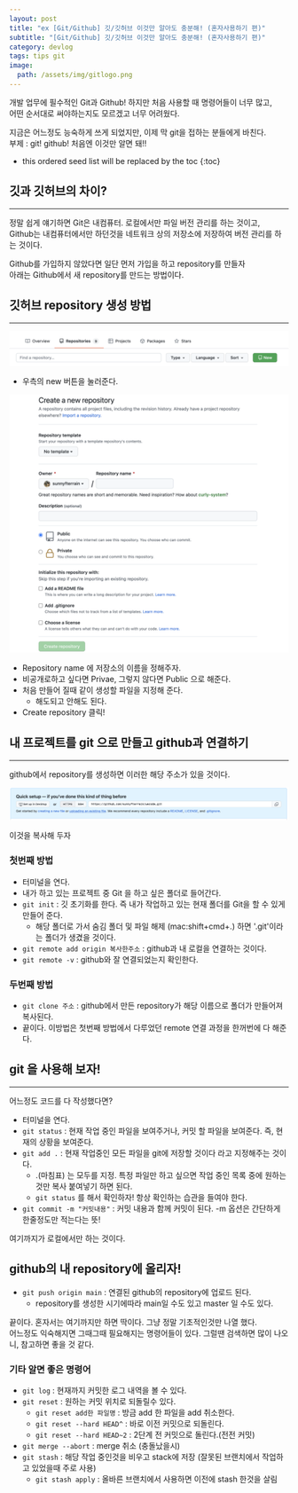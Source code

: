 ```yaml
---
layout: post
title: "ex [Git/Github] 깃/깃허브 이것만 알아도 충분해! (혼자사용하기 편)"
subtitle: "[Git/Github] 깃/깃허브 이것만 알아도 충분해! (혼자사용하기 편)"
category: devlog
tags: tips git
image:
  path: /assets/img/gitlogo.png
---
```


개발 업무에 필수적인 Git과 Github! 하지만 처음 사용할 때 명령어들이 너무 많고,  
어떤 순서대로 써야하는지도 모르겠고 너무 어려웠다.

지금은 어느정도 능숙하게 쓰게 되었지만, 이제 막 git을 접하는 분들에게 바친다.  
부제 : git! github! 처음엔 이것만 알면 돼!!

<!-- more -->

- this ordered seed list will be replaced by the toc
  {:toc}

## 깃과 깃허브의 차이?

---

정말 쉽게 얘기하면 Git은 내컴퓨터. 로컬에서만 파일 버전 관리를 하는 것이고,  
Github는 내컴퓨터에서만 하던것을 네트워크 상의 저장소에 저장하여 버전 관리를 하는 것이다.

Github를 가입하지 않았다면 일단 먼저 가입을 하고 repository를 만들자  
아래는 Github에서 새 repository를 만드는 방법이다.

## 깃허브 repository 생성 방법

---

![](../../../assets/img/tips/2022-03-22-git/2022-03-22-git_1.png)

- 우측의 new 버튼을 눌러준다.

![](../../../assets/img/tips/2022-03-22-git/2022-03-22-git_2.png)

- Repository name 에 저장소의 이름을 정해주자.
- 비공개로하고 싶다면 Privae, 그렇지 않다면 Public 으로 해준다.
- 처음 만들어 질때 같이 생성할 파일을 지정해 준다.
  - 해도되고 안해도 된다.
- Create repository 클릭!

## 내 프로젝트를 git 으로 만들고 github과 연결하기

---

github에서 repository를 생성하면 이러한 해당 주소가 있을 것이다.

![](../../../assets/img/tips/2022-03-22-git/2022-03-22-git_3.png)

이것을 복사해 두자

### 첫번째 방법

- 터미널을 연다.
- 내가 하고 있는 프로젝트 중 Git 을 하고 싶은 폴더로 들어간다.
- `git init` : 깃 초기화를 한다. 즉 내가 작업하고 있는 현재 폴더를 Git을 할 수 있게 만들어 준다.
  - 해당 폴더로 가서 숨김 폴더 및 파일 해제 (mac:shift+cmd+.) 하면 '.git'이라는 폴더가 생겼을 것이다.
- `git remote add origin 복사한주소` : github과 내 로컬을 연결하는 것이다.
- `git remote -v` : github와 잘 연결되었는지 확인한다.

### 두번째 방법

- `git clone 주소` : github에서 만든 repository가 해당 이름으로 폴더가 만들어져 복사된다.
- 끝이다. 이방법은 첫번째 방법에서 다루었던 remote 연결 과정을 한꺼번에 다 해준다.

## git 을 사용해 보자!

---

어느정도 코드를 다 작성했다면?

- 터미널을 연다.
- `git status` : 현재 작업 중인 파일을 보여주거나, 커밋 할 파일을 보여준다. 즉, 현재의 상황을 보여준다.
- `git add .` : 현재 작업중인 모든 파일을 git에 저장할 것이다 라고 지정해주는 것이다.
  - .(마침표) 는 모두를 지정. 특정 파일만 하고 싶으면 작업 중인 목록 중에 원하는 것만 복사 붙여넣기 하면 된다.
  - `git status` 를 해서 확인하자! 항상 확인하는 습관을 들여야 한다.
- `git commit -m "커밋내용"` : 커밋 내용과 함께 커밋이 된다. -m 옵션은 간단하게 한줄정도만 적는다는 뜻!

여기까지가 로컬에서만 하는 것이다.

## github의 내 repository에 올리자!

- `git push origin main` : 연결된 github의 repository에 업로드 된다.
  - repository를 생성한 시기에따라 main일 수도 있고 master 일 수도 있다.

끝이다. 혼자서는 여기까지만 하면 딱이다. 그냥 정말 기초적인것만 나열 했다.  
어느정도 익숙해지면 그때그때 필요해지는 명령어들이 있다. 그럴땐 검색하면 많이 나오니, 참고하면 좋을 것 같다.

### 기타 알면 좋은 명령어

- `git log` : 현재까지 커밋한 로그 내역을 볼 수 있다.
- `git reset` : 원하는 커밋 위치로 되돌릴수 있다.
  - `git reset add한 파일명` : 방금 add 한 파일을 add 취소한다.
  - `git reset --hard HEAD^` : 바로 이전 커밋으로 되돌린다.
  - `git reset --hard HEAD~2` : 2단계 전 커밋으로 돌린다.(전전 커밋)
- `git merge --abort` : merge 취소 (충돌났을시)
- `git stash` : 해당 작업 중인것을 비우고 stack에 저장 (잘못된 브랜치에서 작업하고 있었을때 주로 사용)
  - `git stash apply` : 올바른 브랜치에서 사용하면 이전에 stash 한것을 살림
